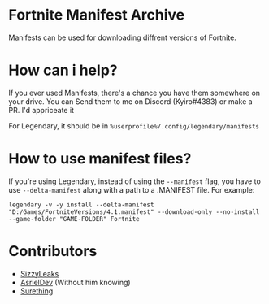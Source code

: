 # Fortnite Manifest Archive
Manifests can be used for downloading diffrent versions of Fortnite.
# How can i help?
If you ever used Manifests, there's a chance you have them somewhere on your drive. You can Send them to me on Discord (Kyiro#4383) or make a PR. I'd appriceate it

For Legendary, it should be in `%userprofile%/.config/legendary/manifests`
# How to use manifest files?
If you're using Legendary, instead of using the `--manifest` flag, you have to use `--delta-manifest` along with a path to a .MANIFEST file.
For example:

    legendary -v -y install --delta-manifest "D:/Games/FortniteVersions/4.1.manifest" --download-only --no-install --game-folder "GAME-FOLDER" Fortnite

# Contributors
- [SizzyLeaks](https://github.com/SizzyLeaks)
- [AsrielDev](https://github.com/WorkingRobot) (Without him knowing)
- [Surething](https://twitter.com/al7sayan)
